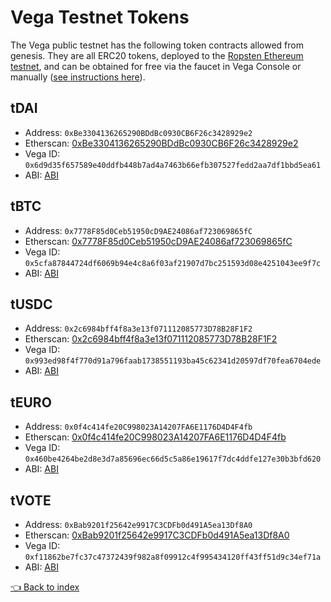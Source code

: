 # Vega Testnet Tokens
The Vega public testnet has the following token contracts allowed from genesis. They are all ERC20 tokens, deployed to the [Ropsten Ethereum testnet](https://ropsten.etherscan.io), and can be obtained for free via the faucet in Vega Console or manually ([see instructions here](../README.md#how-to-get-them)).

## tDAI
* Address: `0xBe3304136265290BDdBc0930CB6F26c3428929e2`
* Etherscan: [0xBe3304136265290BDdBc0930CB6F26c3428929e2](https://ropsten.etherscan.io/token/0xBe3304136265290BDdBc0930CB6F26c3428929e2)
* Vega ID: `0x6d9d35f657589e40ddfb448b7ad4a7463b66efb307527fedd2aa7df1bbd5ea61`
* ABI: [ABI](../token/)

## tBTC
* Address: `0x7778F85d0Ceb51950cD9AE24086af723069865fC`
* Etherscan: [0x7778F85d0Ceb51950cD9AE24086af723069865fC](https://ropsten.etherscan.io/token/0x7778F85d0Ceb51950cD9AE24086af723069865fC)
* Vega ID: `0x5cfa87844724df6069b94e4c8a6f03af21907d7bc251593d08e4251043ee9f7c`
* ABI: [ABI](../token/)

## tUSDC
* Address: `0x2c6984bff4f8a3e13f071112085773D78B28F1F2`
* Etherscan: [0x2c6984bff4f8a3e13f071112085773D78B28F1F2](https://ropsten.etherscan.io/token/0x2c6984bff4f8a3e13f071112085773D78B28F1F2)
* Vega ID: `0x993ed98f4f770d91a796faab1738551193ba45c62341d20597df70fea6704ede`
* ABI: [ABI](../token/)

## tEURO
* Address: `0x0f4c414fe20C998023A14207FA6E1176D4D4F4fb`
* Etherscan: [0x0f4c414fe20C998023A14207FA6E1176D4D4F4fb](https://ropsten.etherscan.io/token/0x0f4c414fe20C998023A14207FA6E1176D4D4F4fb)
* Vega ID: `0x460be4264be2d8e3d7a85696ec66d5c5a86e19617f7dc4ddfe127e30b3bfd620`
* ABI: [ABI](../token/)

## tVOTE
* Address: `0xBab9201f25642e9917C3CDFb0d491A5ea13Df8A0`
* Etherscan: [0xBab9201f25642e9917C3CDFb0d491A5ea13Df8A0](https://ropsten.etherscan.io/token/0xBab9201f25642e9917C3CDFb0d491A5ea13Df8A0)
* Vega ID: `0xf11862be7fc37c47372439f982a8f09912c4f995434120ff43ff51d9c34ef71a`
* ABI: [ABI](../token/)

[👈 Back to index](../README.md)
